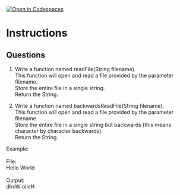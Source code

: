 [![Open in Codespaces](https://classroom.github.com/assets/launch-codespace-2972f46106e565e64193e422d61a12cf1da4916b45550586e14ef0a7c637dd04.svg)](https://classroom.github.com/open-in-codespaces?assignment_repo_id=18545238)
# Instructions  

  ## Questions
 1. Write a function named readFile(String filename).</br>
This function will open and read a file provided by the parameter filename.</br>
Store the entire file in a single string.</br>
Return the String.</br>


2. Write a function named backwardsReadFile(String filename).</br>
This function will open and read a file provided by the parameter filename.</br>
Store the entire file in a single string but backwards (this means character by character backwards).</br>
Return the String.</br>

Example:</br>
</br>
File:</br>
Hello World</br>
</br>
Output:</br>
dlroW olleH</br>
